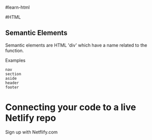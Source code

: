 #learn-html

#HTML

## Semantic Elements

Semantic elements are HTML 'div' which have a name related to the function.

Examples 
	
	nav
	section
	aside
	header
	footer

# Connecting your code to a live Netlify repo

Sign up with Netflify.com